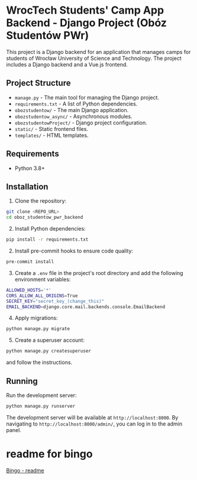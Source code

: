 # WrocTech Students' Camp App Backend - Django Project (Obóz Studentów PWr)

This project is a Django backend for an application that manages camps for students of Wrocław University of Science and Technology. The project includes a Django backend and a Vue.js frontend.

## Project Structure

- `manage.py` - The main tool for managing the Django project.
- `requirements.txt` - A list of Python dependencies.
- `obozstudentow/` - The main Django application.
- `obozstudentow_async/` - Asynchronous modules.
- `obozstudentowProject/` - Django project configuration.
- `static/` - Static frontend files.
- `templates/` - HTML templates.

## Requirements

- Python 3.8+

## Installation

1. Clone the repository:
```bash
git clone <REPO_URL>
cd oboz_studentow_pwr_backend
```

2. Install Python dependencies:
```bash
pip install -r requirements.txt
```

2. Install pre-commit hooks to ensure code quality:
```bash
pre-commit install
```

3. Create a `.env` file in the project's root directory and add the following environment variables:
```bash
ALLOWED_HOSTS='*'
CORS_ALLOW_ALL_ORIGINS=True
SECRET_KEY="secret_key_(change_this)"
EMAIL_BACKEND=django.core.mail.backends.console.EmailBackend
```

4. Apply migrations:
```bash
python manage.py migrate
```

5. Create a superuser account:
```bash
python manage.py createsuperuser
```
and follow the instructions.


## Running
Run the development server:
```bash
python manage.py runserver
```

The development server will be available at `http://localhost:8000`. By navigating to `http://localhost:8000/admin/`, you can log in to the admin panel.

# readme for bingo
[Bingo - readme](bingo/readme.md)

